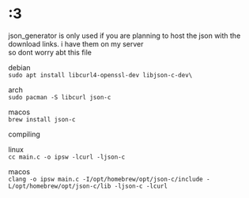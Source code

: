 # :3

json_generator is only used if you are planning to host the json with the download links. i have them on my server\
so dont worry abt this file

debian\
```sudo apt install libcurl4-openssl-dev libjson-c-dev\```

arch\
```sudo pacman -S libcurl json-c```

macos\
```brew install json-c```


compiling

linux\
```cc main.c -o ipsw -lcurl -ljson-c```

macos\
```clang -o ipsw main.c -I/opt/homebrew/opt/json-c/include -L/opt/homebrew/opt/json-c/lib -ljson-c -lcurl```
